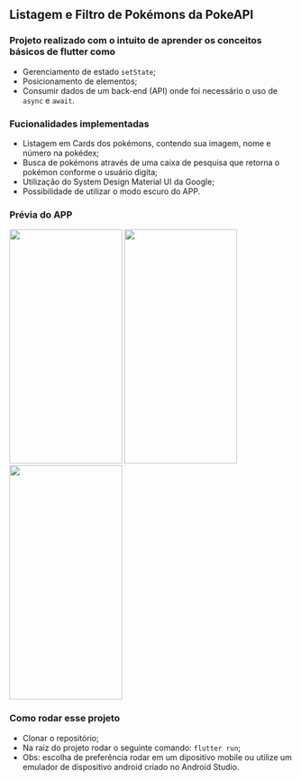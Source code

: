 ## Listagem e Filtro de Pokémons da PokeAPI

### Projeto realizado com o intuito de aprender os conceitos básicos de flutter como
- Gerenciamento de estado `setState`;
- Posicionamento de elementos;
- Consumir dados de um back-end (API) onde foi necessário o uso de `async` e `await`.

### Fucionalidades implementadas
- Listagem em Cards dos pokémons, contendo sua imagem, nome e número na pokédex;
- Busca de pokémons através de uma caixa de pesquisa que retorna o pokémon conforme o usuário digita;
- Utilização do System Design Material UI da Google;
- Possibilidade de utilizar o modo escuro do APP.

### Prévia do APP
<p float="left">
  <img src="https://private-user-images.githubusercontent.com/158230439/484008022-1ab43440-fe20-406b-831a-acb83d27e8e8.jpg?jwt=eyJ0eXAiOiJKV1QiLCJhbGciOiJIUzI1NiJ9.eyJpc3MiOiJnaXRodWIuY29tIiwiYXVkIjoicmF3LmdpdGh1YnVzZXJjb250ZW50LmNvbSIsImtleSI6ImtleTUiLCJleHAiOjE3NTY2ODQwNTQsIm5iZiI6MTc1NjY4Mzc1NCwicGF0aCI6Ii8xNTgyMzA0MzkvNDg0MDA4MDIyLTFhYjQzNDQwLWZlMjAtNDA2Yi04MzFhLWFjYjgzZDI3ZThlOC5qcGc_WC1BbXotQWxnb3JpdGhtPUFXUzQtSE1BQy1TSEEyNTYmWC1BbXotQ3JlZGVudGlhbD1BS0lBVkNPRFlMU0E1M1BRSzRaQSUyRjIwMjUwODMxJTJGdXMtZWFzdC0xJTJGczMlMkZhd3M0X3JlcXVlc3QmWC1BbXotRGF0ZT0yMDI1MDgzMVQyMzQyMzRaJlgtQW16LUV4cGlyZXM9MzAwJlgtQW16LVNpZ25hdHVyZT02MTg0ODJmYzFhYTA3OTc0NWRlMDk5OWMxMDIxMTUyNjM4NGVlODE1Y2RiZDM2YWNmNjJmZjA2YzIzNzMwZTFmJlgtQW16LVNpZ25lZEhlYWRlcnM9aG9zdCJ9.-TfKIDS2MlYPz1uZmABUCigyUAuV5oYmfZKIxyb-qkA" width="200" height="415px"/>
  <img src="https://private-user-images.githubusercontent.com/158230439/484008017-85e3410b-7d9a-441c-b490-53aff4e7bad4.jpg?jwt=eyJ0eXAiOiJKV1QiLCJhbGciOiJIUzI1NiJ9.eyJpc3MiOiJnaXRodWIuY29tIiwiYXVkIjoicmF3LmdpdGh1YnVzZXJjb250ZW50LmNvbSIsImtleSI6ImtleTUiLCJleHAiOjE3NTY2ODQ0MzAsIm5iZiI6MTc1NjY4NDEzMCwicGF0aCI6Ii8xNTgyMzA0MzkvNDg0MDA4MDE3LTg1ZTM0MTBiLTdkOWEtNDQxYy1iNDkwLTUzYWZmNGU3YmFkNC5qcGc_WC1BbXotQWxnb3JpdGhtPUFXUzQtSE1BQy1TSEEyNTYmWC1BbXotQ3JlZGVudGlhbD1BS0lBVkNPRFlMU0E1M1BRSzRaQSUyRjIwMjUwODMxJTJGdXMtZWFzdC0xJTJGczMlMkZhd3M0X3JlcXVlc3QmWC1BbXotRGF0ZT0yMDI1MDgzMVQyMzQ4NTBaJlgtQW16LUV4cGlyZXM9MzAwJlgtQW16LVNpZ25hdHVyZT04OTNmYWU0MmViNmUyNDM4YWEwNzVkMjViZjg1MjI0MTZjYmRiMjFlYmFhNGI3NjZlZTAyOTRjNDZhZDFkMGZmJlgtQW16LVNpZ25lZEhlYWRlcnM9aG9zdCJ9.3HQsTi1KY_yxQDY3qlkksMRdJLMRlbiMjh9_PM5-1BQ" width="200" height="415px"/>
 <img src="https://private-user-images.githubusercontent.com/158230439/484008986-4a26af5b-4bcb-48a0-92db-dd72c1b90db4.jpg?jwt=eyJ0eXAiOiJKV1QiLCJhbGciOiJIUzI1NiJ9.eyJpc3MiOiJnaXRodWIuY29tIiwiYXVkIjoicmF3LmdpdGh1YnVzZXJjb250ZW50LmNvbSIsImtleSI6ImtleTUiLCJleHAiOjE3NTY2ODQ4NjksIm5iZiI6MTc1NjY4NDU2OSwicGF0aCI6Ii8xNTgyMzA0MzkvNDg0MDA4OTg2LTRhMjZhZjViLTRiY2ItNDhhMC05MmRiLWRkNzJjMWI5MGRiNC5qcGc_WC1BbXotQWxnb3JpdGhtPUFXUzQtSE1BQy1TSEEyNTYmWC1BbXotQ3JlZGVudGlhbD1BS0lBVkNPRFlMU0E1M1BRSzRaQSUyRjIwMjUwODMxJTJGdXMtZWFzdC0xJTJGczMlMkZhd3M0X3JlcXVlc3QmWC1BbXotRGF0ZT0yMDI1MDgzMVQyMzU2MDlaJlgtQW16LUV4cGlyZXM9MzAwJlgtQW16LVNpZ25hdHVyZT05YjRiNzMyZTQ2Y2EzZGNiMmMzNGYyOWZhYzE5MzJmNzIxYzZiOWMyZTgyMTJiMDIwOWFhNjE4MGY1Y2VhOGNlJlgtQW16LVNpZ25lZEhlYWRlcnM9aG9zdCJ9.QECTeNUpixF5p49oO8OKCpq_PWC3Co4qkpflJ9OkxuE" width="200" height="415px"/>
</p>

### Como rodar esse projeto
- Clonar o repositório;
- Na raiz do projeto rodar o seguinte comando: `flutter run`;
- Obs: escolha de preferência rodar em um dipositivo mobile ou utilize um emulador de dispositivo android criado no Android Studio.


